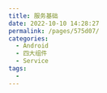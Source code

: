 ```yaml
---
title: 服务基础
date: 2022-10-10 14:28:27
permalink: /pages/575d07/
categories:
  - Android
  - 四大组件
  - Service
tags:
  - 
---
```


